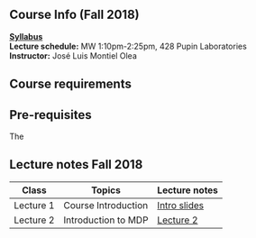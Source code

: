 ## Course Info (Fall 2018)

**[Syllabus](https://github.com/jm4474/Courses-IntroEconometrics-Ph.D/blob/master/0_Syllabus/Syllabus.pdf)**<br>
**Lecture schedule:**  MW 1:10pm-2:25pm, 428 Pupin Laboratories<br>
**Instructor:** José Luis Montiel Olea <br>

## Course requirements

## Pre-requisites
The

## Lecture notes Fall 2018

| Class|Topics|  Lecture notes |
|------|------|----------------|
|Lecture 1    | Course Introduction |   [Intro slides](docs/1_2_Slides/Slides-1-2.pdf)|
|Lecture 2    |  Introduction to MDP |     [Lecture 2](https://github.com/jm4474/Courses-IntroEconometrics-Ph.D/blob/master/1_2_Slides/Slides-1-2.pdf)|

